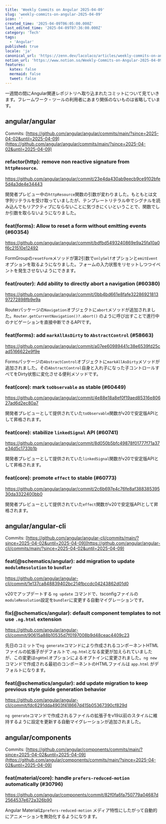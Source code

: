 ```yaml
---
title: 'Weekly Commits on Angular 2025-04-09'
slug: 'weekly-commits-on-angular-2025-04-09'
icon: ''
created_time: '2025-04-09T06:05:00.000Z'
last_edited_time: '2025-04-09T07:36:00.000Z'
category: 'Tech'
tags:
  - 'Angular'
published: true
locale: 'ja'
canonical_url: 'https://zenn.dev/lacolaco/articles/weekly-commits-on-angular-2025-04-09'
notion_url: 'https://www.notion.so/Weekly-Commits-on-Angular-2025-04-09-1d03521b014a80beae58f852f4628521'
features:
  katex: false
  mermaid: false
  tweet: false
---
```


一週間の間にAngular関連レポジトリへ取り込まれたコミットについて見ていきます。フレームワーク・ツールの利用者にあまり関係のないものは省略しています。

## angular/angular

Commits: [https://github.com/angular/angular/commits/main/?since=2025-04-02&until=2025-04-09](https://github.com/angular/angular/commits/main/?since=2025-04-02&until=2025-04-09)

### refactor(http): remove non reactive signature from `httpResource`.

https://github.com/angular/angular/commit/23e4da430ab9eecb9ce9102bfe5d4a3de4e34443

開発者プレビュー中の`httpResource`関数の引数が変わりました。もともとは文字列リテラルを受け取っていましたが、テンプレートリテラル中でシグナルを読み込んでもリアクティブにならないことに気づきにくいということで、関数でしか引数を取らないようになりました。

### feat(forms): Allow to reset a form without emitting events (#60354)

https://github.com/angular/angular/commit/bdfbd5493240869e9a25fa10a0f6c21510e12492

FormGroupの`resetForm`メソッドが第2引数で`onlySelf`オプションと`emitEvent`オプションを取るようになりました。フォームの入力状態をリセットしつつイベントを発生させないようにできます。

### feat(router): Add ability to directly abort a navigation (#60380)

https://github.com/angular/angular/commit/0bb4bd661e8fafe3228692181397272898fb9e9a

Routerパッケージの`Navigation`オブジェクトに`abort`メソッドが追加されました。`Router.getCurrentNavigation()?.abort()` のように呼び出すことで進行中のナビゲーションを直接中断できるAPIです。

### feat(forms): add `markAllAsDirty` to `AbstractControl` (#58663)

https://github.com/angular/angular/commit/a07ee60989441c38e6539fd25cad5166622e9f9e

Formsパッケージの`AbstractControl`オブジェクトに`markAllAsDirty`メソッドが追加されました。その`AbstractControl`自身と入れ子になった子コントロールすべてをDirty状態に変化させる便利メソッドです。

### feat(core): mark `toObservable` as stable (#60449)

https://github.com/angular/angular/commit/4e88e18a8ef0f19aed85316e80627ad6d2ec80a7

開発者プレビューとして提供されていた`toObservable`関数がv20で安定版APIとして昇格されます。

### feat(core): stabilize `linkedSignal` API (#60741)

https://github.com/angular/angular/commit/8d050b5bfc49878f01777f71a37e34d5c1733b1b

開発者プレビューとして提供されていた`linkedSignal`関数がv20で安定版APIとして昇格されます。

### feat(core): promote `effect` to stable (#60773)

https://github.com/angular/angular/commit/2c6b697e4c76fe8af38838539530da3322400bb0

開発者プレビューとして提供されていた`effect`関数がv20で安定版APIとして昇格されます。

## angular/angular-cli

Commits: [https://github.com/angular/angular-cli/commits/main/?since=2025-04-02&until=2025-04-09](https://github.com/angular/angular-cli/commits/main/?since=2025-04-02&until=2025-04-09)

### feat(@schematics/angular): add migration to update `moduleResolution` to `bundler`

https://github.com/angular/angular-cli/commit/1e137ca848839402bc214fbccdc04243862d01d0

v20でアップデートする `ng update` コマンドで、tsconfigファイルの`moduleResolution`設定を`bundler`に変更する自動マイグレーションです。

### fix(@schematics/angular): default component templates to not use `.ng.html` extension

https://github.com/angular/angular-cli/commit/90615a88b10535d7f0197008b9d48ceac4409c23

先日のコミットで`ng generate`コマンドにより作成されるコンポーネントHTMLファイルの拡張子がデフォルトで`.ng.html`となる変更が加えられていましたが、この変更は`ngHtml`オプションによるオプトインに変更されました。`ng new`コマンドで作成される最初のコンポーネントのHTMLファイルは `app.html` がデフォルトになります。

### feat(@schematics/angular): add update migration to keep previous style guide generation behavior

https://github.com/angular/angular-cli/commit/fdc6291dda4903f418667d415b05367390cf829d

`ng generate`コマンドで作成されるファイルの拡張子をv19以前のスタイルに維持するように設定を更新する自動マイグレーションが追加されました。

## angular/components

Commits: [https://github.com/angular/components/commits/main/?since=2025-04-02&until=2025-04-09](https://github.com/angular/components/commits/main/?since=2025-04-02&until=2025-04-09)

### feat(material/core): handle `prefers-reduced-motion` automatically (#30796)

https://github.com/angular/components/commit/82f0fa6fa750779a04687d2564537e672a326b90

Angular Materialは`prefers-reduced-motion` メディア特性にしたがって自動的にアニメーションを無効化するようになります。
